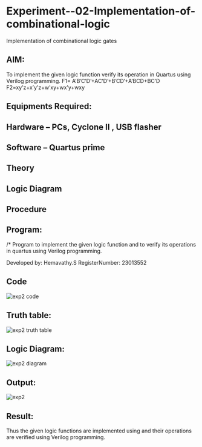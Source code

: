 # Experiment--02-Implementation-of-combinational-logic
Implementation of combinational logic gates
 
## AIM:
To implement the given logic function verify its operation in Quartus using Verilog programming.
 F1= A’B’C’D’+AC’D’+B’CD’+A’BCD+BC’D
F2=xy’z+x’y’z+w’xy+wx’y+wxy
 
 
 
## Equipments Required:
## Hardware – PCs, Cyclone II , USB flasher
## Software – Quartus prime


## Theory
 

## Logic Diagram
## Procedure
## Program:
/*
Program to implement the given logic function and to verify its operations in quartus using Verilog programming.


Developed by: Hemavathy.S
RegisterNumber: 23013552

## Code
![exp2 code](https://github.com/Hemaatchu/Experiment--02-Implementation-of-combinational-logic-/assets/147328300/0745c9a8-8ac9-4b49-ba06-6d5fe6386dba)

## Truth table:

![exp2 truth table](https://github.com/Hemaatchu/Experiment--02-Implementation-of-combinational-logic-/assets/147328300/706661c1-35a4-45dc-945e-cbdc893f39e2)


## Logic Diagram:

![exp2 diagram](https://github.com/Hemaatchu/Experiment--02-Implementation-of-combinational-logic-/assets/147328300/a95c625b-1ca8-4a9d-a122-9b102213972f)


## Output:
![exp2](https://github.com/Hemaatchu/Experiment--02-Implementation-of-combinational-logic-/assets/147328300/6c0235ae-b9f9-441b-95fc-c5e59682133d)

## Result:
Thus the given logic functions are implemented using  and their operations are verified using Verilog programming.
